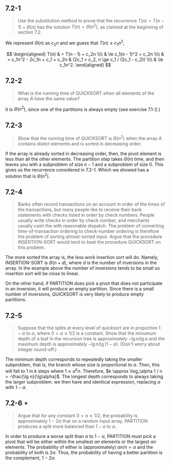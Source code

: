 ## 7.2-1

> Use the substitution method to prove that the recurrence $T(n) = T(n - 1) + \Theta(n)$ has the solution $T(n) = \Theta(n^2)$, as claimed at the beginning of section 7.2.

We represent $\Theta(n)$ as $c_2n$ and we guess that $T(n) \le c_1n^2$,

$$
\begin{aligned}
T(n) & =   T(n - 1) + c_2n \\\\
     & \le c_1(n - 1)^2 + c_2n \\\\
     & =   c_1n^2 - 2c_1n + c_1 + c_2n & (2c_1 > c_2, n \ge c_1 / (2c_1 - c_2)) \\\\
     & \le c_1n^2.
\end{aligned}
$$

## 7.2-2

> What is the running time of $\text{QUICKSORT}$ when all elements of the array $A$ have the same value?

It is $\Theta(n^2)$, since one of the partitions is always empty (see exercise 7.1-2.)

## 7.2-3

> Show that the running time of $\text{QUICKSORT}$ is $\Theta(n^2)$ when the array $A$ contains distict elements and is sorted in decreasing order.

If the array is already sorted in decreasing order, then, the pivot element is less than all the other elements. The partition step takes $\Theta(n)$ time, and then leaves you with a subproblem of size $n − 1$ and a subproblem of size $0$. This gives us the recurrence considered in 7.2-1. Which we showed has a solution that is $\Theta(n^2)$.

## 7.2-4

> Banks often record transactions on an account in order of the times of the transactions, but many people like to receive their bank statements with checks listed in order by check numbers. People usually write checks in order by check number, and merchants usually cash the with reasonable dispatch. The problem of converting time-of-transaction ordering to check-number ordering is therefore the problem of sorting almost-sorted input. Argue that the procedure $\text{INSERTION-SORT}$ would tend to beat the procedure $\text{QUICKSORT}$ on this problem.

The more sorted the array is, the less work insertion sort will do. Namely, $\text{INSERTION-SORT}$ is $\Theta(n + d)$, where $d$ is the number of inversions in the array. In the example above the number of inversions tends to be small so insertion sort will be close to linear.

On the other hand, if $\text{PARTITION}$ does pick a pivot that does not participate in an inversion, it will produce an empty partition. Since there is a small number of inversions, $\text{QUICKSORT}$ is very likely to produce empty partitions.

## 7.2-5

> Suppose that the splits at every level of quicksort are in proportion $1 - \alpha$ to $\alpha$, where $0 < \alpha \le 1 / 2$ is a constant. Show that the minumum depth of a leaf in the recursion tree is approximately $-\lg n / \lg\alpha$ and the maximum depth is approximately $-\lg n / \lg(1 - \alpha)$. (Don't worry about integer round-off.)

The minimum depth corresponds to repeatedly taking the smaller subproblem, that is, the branch whose size is proportional to $\alpha$. Then, this will fall to $1$ in $k$ steps where $1 \approx \alpha^kn$. Therefore, $k \approx \log_\alpha 1 / n = -\frac{\lg n}{\lg\alpha}$. The longest depth corresponds to always taking the larger subproblem. we then have and identical expression, replacing $\alpha$ with $1 − \alpha$.

## 7.2-6 $\star$

> Argue that for any constant $0 < \alpha \le 1 / 2$, the probability is approximately $1 - 2\alpha$ that on a random input array, $\text{PARTITION}$ produces a split more balanced than $1 - \alpha$ to $\alpha$.

In order to produce a worse split than $\alpha$ to $1 - \alpha$, $\text{PARTITION}$ must pick a pivot that will be either within the smallest $\alpha n$ elements or the largest $\alpha n$ elements. The probability of either is (approximately) $\alpha n / n = \alpha$ and the probability of both is $2\alpha$. Thus, the probability of having a better partition is the complement, $1 - 2\alpha$.
